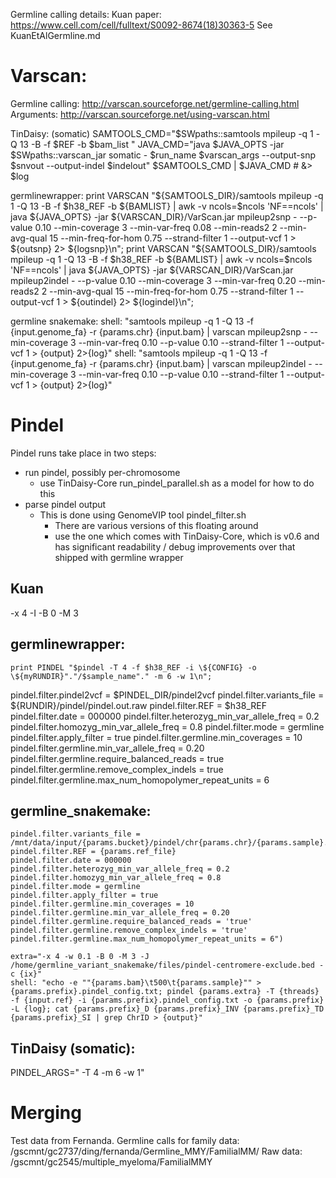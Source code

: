 Germline calling details:
Kuan paper: https://www.cell.com/cell/fulltext/S0092-8674(18)30363-5
See KuanEtAlGermline.md

# Varscan:
Germline calling: http://varscan.sourceforge.net/germline-calling.html
Arguments: http://varscan.sourceforge.net/using-varscan.html

TinDaisy: (somatic)
    SAMTOOLS_CMD="$SWpaths::samtools mpileup -q 1 -Q 13 -B -f $REF -b $bam_list "
    JAVA_CMD="java \$JAVA_OPTS -jar $SWpaths::varscan_jar somatic - $run_name $varscan_args --output-snp $snvout --output-indel $indelout"
    $SAMTOOLS_CMD | $JAVA_CMD # &> $log

germlinewrapper:
print VARSCAN "\${SAMTOOLS_DIR}/samtools mpileup -q 1 -Q 13 -B -f $h38_REF -b \${BAMLIST} | awk -v ncols=\$ncols \'NF==ncols\' | java \${JAVA_OPTS} -jar \${VARSCAN_DIR}/VarScan.jar mpileup2snp  -  --p-value  0.10   --min-coverage  3   --min-var-freq  0.08   --min-reads2  2   --min-avg-qual  15   --min-freq-for-hom  0.75   --strand-filter  1   --output-vcf  1   > \${outsnp}  2> \${logsnp}\n";
print VARSCAN "\${SAMTOOLS_DIR}/samtools mpileup -q 1 -Q 13 -B -f $h38_REF -b \${BAMLIST} | awk -v ncols=\$ncols \'NF==ncols\' | java \${JAVA_OPTS} -jar \${VARSCAN_DIR}/VarScan.jar mpileup2indel  -  --p-value  0.10   --min-coverage  3   --min-var-freq  0.20   --min-reads2  2   --min-avg-qual  15   --min-freq-for-hom  0.75   --strand-filter  1   --output-vcf  1   > \${outindel}  2> \${logindel}\n";

germline snakemake:
    shell: "samtools mpileup -q 1 -Q 13 -f {input.genome_fa} -r {params.chr} {input.bam} | varscan mpileup2snp - --min-coverage 3 --min-var-freq 0.10 --p-value 0.10 --strand-filter 1 --output-vcf 1 > {output} 2>{log}"
    shell: "samtools mpileup -q 1 -Q 13 -f {input.genome_fa} -r {params.chr} {input.bam} | varscan mpileup2indel - --min-coverage 3 --min-var-freq 0.10 --p-value 0.10 --strand-filter 1 --output-vcf 1 > {output} 2>{log}"
    <after this it merges>

# Pindel

Pindel runs take place in two steps:
* run pindel, possibly per-chromosome
  * use TinDaisy-Core run_pindel_parallel.sh as a model for how to do this
* parse pindel output
  * This is done using GenomeVIP tool pindel_filter.sh
    * There are various versions of this floating around
    * use the one which comes with TinDaisy-Core, which is v0.6 and has significant readability / debug improvements
      over that shipped with germline wrapper

## Kuan

-x 4 -I -B 0 -M 3

## germlinewrapper:

    print PINDEL "$pindel -T 4 -f $h38_REF -i \${CONFIG} -o \${myRUNDIR}"."/$sample_name"." -m 6 -w 1\n";


pindel.filter.pindel2vcf = $PINDEL_DIR/pindel2vcf
pindel.filter.variants_file = \${RUNDIR}/pindel/pindel.out.raw
pindel.filter.REF = $h38_REF
pindel.filter.date = 000000
pindel.filter.heterozyg_min_var_allele_freq = 0.2
pindel.filter.homozyg_min_var_allele_freq = 0.8
pindel.filter.mode = germline
pindel.filter.apply_filter = true
pindel.filter.germline.min_coverages = 10
pindel.filter.germline.min_var_allele_freq = 0.20
pindel.filter.germline.require_balanced_reads = true
pindel.filter.germline.remove_complex_indels = true
pindel.filter.germline.max_num_homopolymer_repeat_units = 6

## germline_snakemake:

```
pindel.filter.variants_file = /mnt/data/input/{params.bucket}/pindel/chr{params.chr}/{params.sample}.pindel.out.chr{params.chr}.raw
pindel.filter.REF = {params.ref_file}
pindel.filter.date = 000000
pindel.filter.heterozyg_min_var_allele_freq = 0.2
pindel.filter.homozyg_min_var_allele_freq = 0.8
pindel.filter.mode = germline
pindel.filter.apply_filter = true
pindel.filter.germline.min_coverages = 10
pindel.filter.germline.min_var_allele_freq = 0.20
pindel.filter.germline.require_balanced_reads = 'true'
pindel.filter.germline.remove_complex_indels = 'true'
pindel.filter.germline.max_num_homopolymer_repeat_units = 6")

extra="-x 4 -w 0.1 -B 0 -M 3 -J /home/germline_variant_snakemake/files/pindel-centromere-exclude.bed -c {ix}"
shell: "echo -e ""{params.bam}\t500\t{params.sample}"" > {params.prefix}.pindel_config.txt; pindel {params.extra} -T {threads} -f {input.ref} -i {params.prefix}.pindel_config.txt -o {params.prefix} -L {log}; cat {params.prefix}_D {params.prefix}_INV {params.prefix}_TD {params.prefix}_SI | grep ChrID > {output}"

```
## TinDaisy (somatic):

PINDEL_ARGS=" -T 4 -m 6 -w 1"

# Merging

Test data from Fernanda.  Germline calls for family data: /gscmnt/gc2737/ding/fernanda/Germline_MMY/FamilialMM/
Raw data: /gscmnt/gc2545/multiple_myeloma/FamilialMMY

